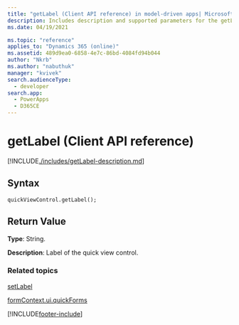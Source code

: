 ```yaml
---
title: "getLabel (Client API reference) in model-driven apps| MicrosoftDocs"
description: Includes description and supported parameters for the getLabel method.
ms.date: 04/19/2021

ms.topic: "reference"
applies_to: "Dynamics 365 (online)"
ms.assetid: 489d9ea0-6858-4e7c-86bd-4084fd94b044
author: "Nkrb"
ms.author: "nabuthuk"
manager: "kvivek"
search.audienceType: 
  - developer
search.app: 
  - PowerApps
  - D365CE
---
```

# getLabel (Client API reference)



[!INCLUDE[./includes/getLabel-description.md](./includes/getLabel-description.md)]

## Syntax

`quickViewControl.getLabel();`

## Return Value

**Type**: String.

**Description**: Label of the quick view control.

### Related topics

[setLabel](setLabel.md)

[formContext.ui.quickForms](../formContext-ui-quickForms.md)





[!INCLUDE[footer-include](../../../../../includes/footer-banner.md)]